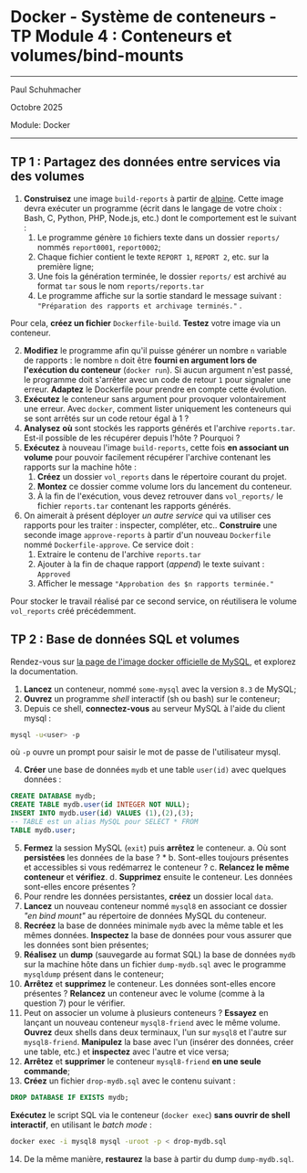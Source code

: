# Docker - Système de conteneurs - TP Module 4 : Conteneurs et volumes/bind-mounts

<hr>

Paul Schuhmacher

Octobre 2025

Module: Docker

<hr>

## TP 1 : Partagez des données entre services via des volumes

1.  **Construisez** une image `build-reports` à partir de
    [alpine](https://hub.docker.com/_/alpine). Cette image devra
    exécuter un programme (écrit dans le langage de votre choix : Bash,
    C, Python, PHP, Node.js, etc.) dont le comportement est le suivant :
    1.  Le programme génère `10` fichiers texte dans un dossier
        `reports/` nommés `report0001`, `report0002`;
    2.  Chaque fichier contient le texte `REPORT 1`, `REPORT 2`, etc.
        sur la première ligne;
    3.  Une fois la génération terminée, le dossier `reports/` est
        archivé au format `tar` sous le nom `reports/reports.tar`
    4.  Le programme affiche sur la sortie standard le message suivant :
        `"Préparation des rapports et archivage terminés."` .

Pour cela, **créez un fichier** `Dockerfile-build`. **Testez** votre
image via un conteneur.

2.  **Modifiez** le programme afin qu'il puisse générer un nombre `n`
    variable de rapports : le nombre `n` doit être **fourni en argument
    lors de l'exécution du conteneur** (`docker run`). Si aucun argument
    n'est passé, le programme doit s'arrêter avec un code de retour `1`
    pour signaler une erreur. **Adaptez** le Dockerfile pour prendre en
    compte cette évolution.
3.  **Exécutez** le conteneur sans argument pour provoquer
    volontairement une erreur. Avec `docker`, comment lister uniquement
    les conteneurs qui se sont arrêtés sur un code retour égal à 1 ?
4.  **Analysez** **où** sont stockés les rapports générés et l'archive
    `reports.tar`. Est-il possible de les récupérer depuis l'hôte ?
    Pourquoi ?
5.  **Exécutez** à nouveau l'image `build-reports`, cette fois **en
    associant un volume** pour pouvoir facilement récupérer l'archive
    contenant les rapports sur la machine hôte :
    1.  **Créez** un dossier `vol_reports` dans le répertoire courant du
        projet.
    2.  **Montez** ce dossier comme volume lors du lancement du
        conteneur.
    3.  À la fin de l'exécution, vous devez retrouver dans
        `vol_reports/` le fichier `reports.tar` contenant les rapports
        générés.
6.  On aimerait à présent déployer *un autre service* qui va utiliser
    ces rapports pour les traiter : inspecter, compléter, etc..
    **Construire** une seconde image `approve-reports` à partir d'un
    nouveau `Dockerfile` nommé `Dockerfile-approve`. Ce service doit :
    1.  Extraire le contenu de l'archive `reports.tar`
    2.  Ajouter à la fin de chaque rapport (*append*) le texte suivant :
        `Approved`
    3.  Afficher le message `"Approbation des $n rapports terminée."`

Pour stocker le travail réalisé par ce second service, on réutilisera le
volume `vol_reports` créé précédemment.

## TP 2 : Base de données SQL et volumes

Rendez-vous sur [la page de l'image docker officielle de
MySQL](https://hub.docker.com/_/mysql), et explorez la documentation.

1.  **Lancez** un conteneur, nommé `some-mysql` avec la version `8.3` de
    MySQL;
2.  **Ouvrez** un programme *shell* interactif (sh ou bash) sur le
    conteneur;
3.  Depuis ce shell, **connectez-vous** au serveur MySQL à l'aide du
    client mysql :

``` bash
mysql -u<user> -p
```

où `-p` ouvre un prompt pour saisir le mot de passe de l'utilisateur
mysql.

4.  **Créer** une base de données `mydb` et une table `user(id)` avec
    quelques données :

``` sql
CREATE DATABASE mydb;
CREATE TABLE mydb.user(id INTEGER NOT NULL);
INSERT INTO mydb.user(id) VALUES (1),(2),(3);
-- TABLE est un alias MySQL pour SELECT * FROM
TABLE mydb.user;
```

5.  **Fermez** la session MySQL (`exit`) puis **arrêtez** le conteneur.
    a.  Où sont **persistées** les données de la base ? \*
    b.  Sont-elles toujours présentes et accessibles si vous redémarrez
        le conteneur ?
    c.  **Relancez le même conteneur** et **vérifiez**.
    d.  **Supprimez** ensuite le conteneur. Les données sont-elles
        encore présentes ?
6.  Pour rendre les données persistantes, **créez** un dossier local
    `data`.
7.  **Lancez** un nouveau conteneur nommé `mysql8` en associant ce
    dossier *"en bind mount"* au répertoire de données MySQL du
    conteneur.
8.  **Recréez** la base de données minimale `mydb` avec la même table et
    les mêmes données. **Inspectez** la base de données pour vous
    assurer que les données sont bien présentes;
9.  **Réalisez** un **dump** (sauvegarde au format SQL) la base de
    données `mydb` sur la machine hôte dans un fichier `dump-mydb.sql`
    avec le programme `mysqldump` présent dans le conteneur;
10. **Arrêtez** et **supprimez** le conteneur. Les données sont-elles
    encore présentes ? **Relancez** un conteneur avec le volume (comme à
    la question 7) pour le vérifier.
11. Peut on associer un volume à plusieurs conteneurs ? **Essayez** en
    lançant un nouveau conteneur `mysql8-friend` avec le même volume.
    **Ouvrez** deux shells dans deux terminaux, l'un sur `mysql8` et
    l'autre sur `mysql8-friend`. **Manipulez** la base avec l'un
    (insérer des données, créer une table, etc.) et **inspectez** avec
    l'autre et vice versa;
12. **Arrêtez** et **supprimer** le conteneur `mysql8-friend` **en une
    seule commande**;
13. **Créez** un fichier `drop-mydb.sql` avec le contenu suivant :

``` sql
DROP DATABASE IF EXISTS mydb;
```

**Exécutez** le script SQL via le conteneur (`docker exec`) **sans
ouvrir de shell interactif**, en utilisant le *batch mode* :

``` bash
docker exec -i mysql8 mysql -uroot -p < drop-mydb.sql
```

14. De la même manière, **restaurez** la base à partir du dump
    `dump-mydb.sql`.
